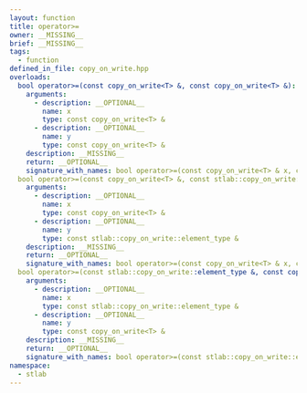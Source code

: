```yaml
---
layout: function
title: operator>=
owner: __MISSING__
brief: __MISSING__
tags:
  - function
defined_in_file: copy_on_write.hpp
overloads:
  bool operator>=(const copy_on_write<T> &, const copy_on_write<T> &):
    arguments:
      - description: __OPTIONAL__
        name: x
        type: const copy_on_write<T> &
      - description: __OPTIONAL__
        name: y
        type: const copy_on_write<T> &
    description: __MISSING__
    return: __OPTIONAL__
    signature_with_names: bool operator>=(const copy_on_write<T> & x, const copy_on_write<T> & y)
  bool operator>=(const copy_on_write<T> &, const stlab::copy_on_write::element_type &):
    arguments:
      - description: __OPTIONAL__
        name: x
        type: const copy_on_write<T> &
      - description: __OPTIONAL__
        name: y
        type: const stlab::copy_on_write::element_type &
    description: __MISSING__
    return: __OPTIONAL__
    signature_with_names: bool operator>=(const copy_on_write<T> & x, const stlab::copy_on_write::element_type & y)
  bool operator>=(const stlab::copy_on_write::element_type &, const copy_on_write<T> &):
    arguments:
      - description: __OPTIONAL__
        name: x
        type: const stlab::copy_on_write::element_type &
      - description: __OPTIONAL__
        name: y
        type: const copy_on_write<T> &
    description: __MISSING__
    return: __OPTIONAL__
    signature_with_names: bool operator>=(const stlab::copy_on_write::element_type & x, const copy_on_write<T> & y)
namespace:
  - stlab
---
```


